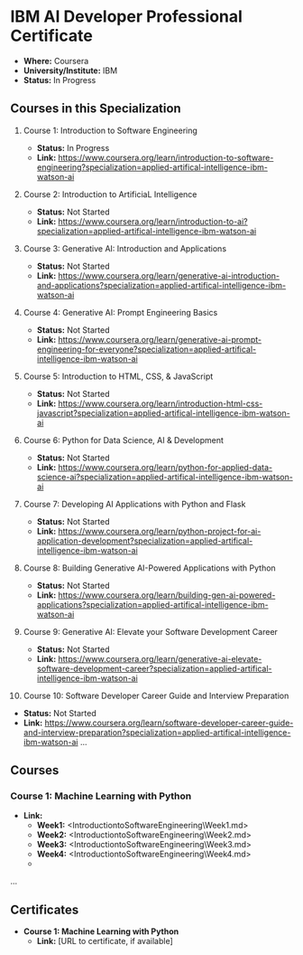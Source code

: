 # IBM AI Developer Professional Certificate

- **Where:** Coursera
- **University/Institute:** IBM
- **Status:** In Progress

## Courses in this Specialization

1. Course 1: Introduction to Software Engineering
   - **Status:** In Progress
   - **Link:** <https://www.coursera.org/learn/introduction-to-software-engineering?specialization=applied-artifical-intelligence-ibm-watson-ai>

2. Course 2: Introduction to ArtificiaL Intelligence
   - **Status:** Not Started
   - **Link:** <https://www.coursera.org/learn/introduction-to-ai?specialization=applied-artifical-intelligence-ibm-watson-ai>
  
3. Course 3: Generative AI: Introduction and Applications
   - **Status:** Not Started
   - **Link:** <https://www.coursera.org/learn/generative-ai-introduction-and-applications?specialization=applied-artifical-intelligence-ibm-watson-ai>
  
4. Course 4: Generative AI: Prompt Engineering Basics
   - **Status:** Not Started
   - **Link:** <https://www.coursera.org/learn/generative-ai-prompt-engineering-for-everyone?specialization=applied-artifical-intelligence-ibm-watson-ai>
  
5. Course 5: Introduction to HTML, CSS, & JavaScript
   - **Status:** Not Started
   - **Link:** <https://www.coursera.org/learn/introduction-html-css-javascript?specialization=applied-artifical-intelligence-ibm-watson-ai>

6. Course 6: Python for Data Science, AI & Development
   - **Status:** Not Started
   - **Link:** <https://www.coursera.org/learn/python-for-applied-data-science-ai?specialization=applied-artifical-intelligence-ibm-watson-ai>

7. Course 7: Developing AI Applications with Python and Flask
   - **Status:** Not Started
   - **Link:** <https://www.coursera.org/learn/python-project-for-ai-application-development?specialization=applied-artifical-intelligence-ibm-watson-ai>

8. Course 8: Building Generative AI-Powered Applications with Python
   - **Status:** Not Started
   - **Link:** <https://www.coursera.org/learn/building-gen-ai-powered-applications?specialization=applied-artifical-intelligence-ibm-watson-ai>

9. Course 9: Generative AI: Elevate your Software Development Career
   - **Status:** Not Started
   - **Link:** <https://www.coursera.org/learn/generative-ai-elevate-software-development-career?specialization=applied-artifical-intelligence-ibm-watson-ai>

10. Course 10: Software Developer Career Guide and Interview Preparation
   - **Status:** Not Started
   - **Link:** <https://www.coursera.org/learn/software-developer-career-guide-and-interview-preparation?specialization=applied-artifical-intelligence-ibm-watson-ai>
...

## Courses

### Course 1: Machine Learning with Python

- **Link:** 
  - **Week1:** <IntroductiontoSoftwareEngineering\Week1.md>
  - **Week2:** <IntroductiontoSoftwareEngineering\Week2.md>
  - **Week3:** <IntroductiontoSoftwareEngineering\Week3.md>
  - **Week4:** <IntroductiontoSoftwareEngineering\Week4.md>
  - 
...

## Certificates

- **Course 1: Machine Learning with Python**
  - **Link:** [URL to certificate, if available]
